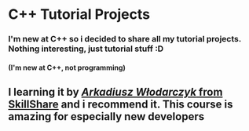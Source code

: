 # C++ Tutorial Projects

<h3>I'm new at C++ so i decided to share all my tutorial projects. Nothing interesting, just tutorial stuff :D</h3>
<h4>(I'm new at C++, not programming)</h4>

<h2>I learning it by <a href="https://www.skillshare.com/en/classes/C-from-Beginner-to-Expert/736753694?via=user-profile"><i>Arkadiusz Włodarczyk</i> from SkillShare</a> and i recommend it. This course is amazing for especially new developers</h2>
